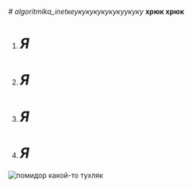*# algoritmika_inetкеукукукукукукуукуку*
**хрюк хрюк**






1. # __*Я*__
1. # __*Я*__
1. # __*Я*__
1. # __*Я*__
![помидор](https://encrypted-tbn0.gstatic.com/images?q=tbn:ANd9GcT9gT0XetT-O7AJXdW8hkEAIFBcdd7j7hPDOQ&s)
 какой-то тухляк
